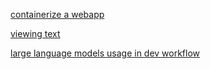 [containerize a webapp](./containerization/containerize-a-webapp.md)

[viewing text](./text/viewing-text.md)

[large language models usage in dev workflow](./large-language-models/leveraging-local-llms.md)
